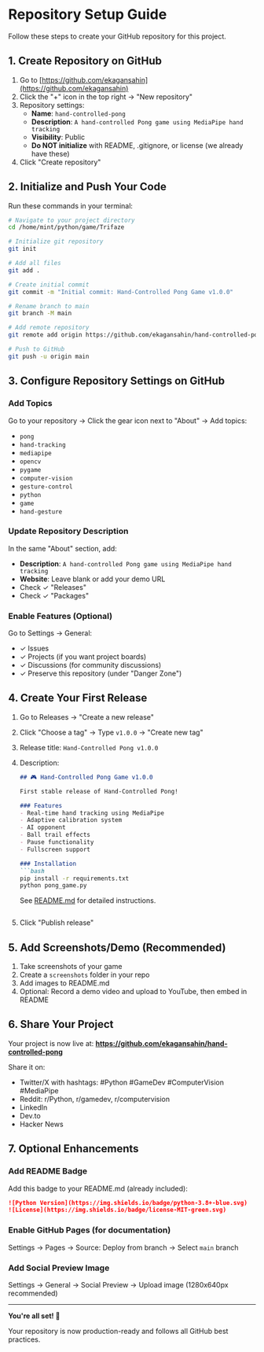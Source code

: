 # Repository Setup Guide

Follow these steps to create your GitHub repository for this project.

## 1. Create Repository on GitHub

1. Go to [https://github.com/ekagansahin](https://github.com/ekagansahin)
2. Click the "+" icon in the top right → "New repository"
3. Repository settings:
   - **Name**: `hand-controlled-pong`
   - **Description**: `A hand-controlled Pong game using MediaPipe hand tracking`
   - **Visibility**: Public
   - **Do NOT initialize** with README, .gitignore, or license (we already have these)
4. Click "Create repository"

## 2. Initialize and Push Your Code

Run these commands in your terminal:

```bash
# Navigate to your project directory
cd /home/mint/python/game/Trifaze

# Initialize git repository
git init

# Add all files
git add .

# Create initial commit
git commit -m "Initial commit: Hand-Controlled Pong Game v1.0.0"

# Rename branch to main
git branch -M main

# Add remote repository
git remote add origin https://github.com/ekagansahin/hand-controlled-pong.git

# Push to GitHub
git push -u origin main
```

## 3. Configure Repository Settings on GitHub

### Add Topics
Go to your repository → Click the gear icon next to "About" → Add topics:
- `pong`
- `hand-tracking`
- `mediapipe`
- `opencv`
- `pygame`
- `computer-vision`
- `gesture-control`
- `python`
- `game`
- `hand-gesture`

### Update Repository Description
In the same "About" section, add:
- **Description**: `A hand-controlled Pong game using MediaPipe hand tracking`
- **Website**: Leave blank or add your demo URL
- Check ✓ "Releases"
- Check ✓ "Packages"

### Enable Features (Optional)
Go to Settings → General:
- ✓ Issues
- ✓ Projects (if you want project boards)
- ✓ Discussions (for community discussions)
- ✓ Preserve this repository (under "Danger Zone")

## 4. Create Your First Release

1. Go to Releases → "Create a new release"
2. Click "Choose a tag" → Type `v1.0.0` → "Create new tag"
3. Release title: `Hand-Controlled Pong v1.0.0`
4. Description:
   ```markdown
   ## 🎮 Hand-Controlled Pong Game v1.0.0
   
   First stable release of Hand-Controlled Pong!
   
   ### Features
   - Real-time hand tracking using MediaPipe
   - Adaptive calibration system
   - AI opponent
   - Ball trail effects
   - Pause functionality
   - Fullscreen support
   
   ### Installation
   ```bash
   pip install -r requirements.txt
   python pong_game.py
   ```
   
   See [README.md](https://github.com/ekagansahin/hand-controlled-pong#readme) for detailed instructions.
   ```
5. Click "Publish release"

## 5. Add Screenshots/Demo (Recommended)

1. Take screenshots of your game
2. Create a `screenshots` folder in your repo
3. Add images to README.md
4. Optional: Record a demo video and upload to YouTube, then embed in README

## 6. Share Your Project

Your project is now live at:
**https://github.com/ekagansahin/hand-controlled-pong**

Share it on:
- Twitter/X with hashtags: #Python #GameDev #ComputerVision #MediaPipe
- Reddit: r/Python, r/gamedev, r/computervision
- LinkedIn
- Dev.to
- Hacker News

## 7. Optional Enhancements

### Add README Badge
Add this badge to your README.md (already included):
```markdown
![Python Version](https://img.shields.io/badge/python-3.8+-blue.svg)
![License](https://img.shields.io/badge/license-MIT-green.svg)
```

### Enable GitHub Pages (for documentation)
Settings → Pages → Source: Deploy from branch → Select `main` branch

### Add Social Preview Image
Settings → General → Social Preview → Upload image (1280x640px recommended)

---

**You're all set! 🎉**

Your repository is now production-ready and follows all GitHub best practices.
